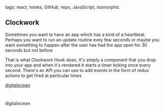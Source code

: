 tags; react, hooks, GitHub, repo, JavaScript, isomorphic

## Clockwork

Sometimes you want to have an app which has a kind of a heartbeat. Perhaps you want to run an update routine evey few seconds or maybe you want something to happen after the user has had the app open for 30 seconds but not before

That is what Clockwork Hook does. It's simply a component that you drop into your app and when it's rendered it starts a timer ticking once every second. There's an API you can use to add events in the form of redux actions to get fired at particular times

[digitalocean](https://www.digitalocean.com/community/tutorials/react-countdown-timer-react-hooks)


```javascript



```

digitalocean